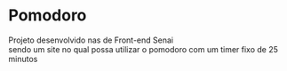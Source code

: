 # Pomodoro
Projeto desenvolvido nas de Front-end Senai 
<br>
sendo um site no qual possa utilizar o pomodoro com um timer fixo de 25 minutos
<br>
